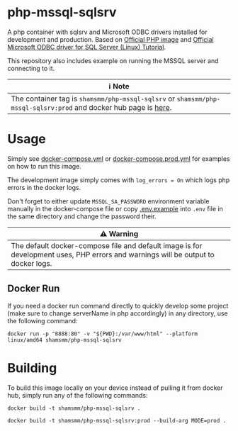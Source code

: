 # php-mssql-sqlsrv
A php container with sqlsrv and Microsoft ODBC drivers installed for development and production.
Based on [Official PHP image](https://hub.docker.com/_/php/) and [Official Microsoft ODBC driver for SQL Server (Linux) Tutorial](https://learn.microsoft.com/en-us/sql/connect/odbc/linux-mac/installing-the-microsoft-odbc-driver-for-sql-server).

This repository also includes example on running the MSSQL server and connecting to it.

| ℹ️ Note                                                                                                                                                                   | 
|---------------------------------------------------------------------------------------------------------------------------------------------------------------------------|
| The container tag is `shamsmm/php-mssql-sqlsrv` or `shamsmm/php-mssql-sqlsrv:prod` and docker hub page is [here](https://hub.docker.com/r/shamsmm/php-mssql-sqlsrv/tags). |


# Usage
Simply see [docker-compose.yml](docker-compose.yml) or [docker-compose.prod.yml](docker-compose.prod.yml) for examples on how to run this image.

The development image simply comes with `log_errors = On` which logs php errors in the docker logs.

Don't forget to either update `MSSQL_SA_PASSWORD` environment variable manually in the docker-compose file or copy [.env.example](.env.example) into `.env` file in the same directory and change the password their. 

| ⚠️ Warning                                                                                                                                | 
|-------------------------------------------------------------------------------------------------------------------------------------------|
| The default docker-compose file and default image is for development uses, PHP errors and warnings will be output to docker logs.         |


## Docker Run
If you need a docker run command directly to quickly develop some project (make sure to change serverName in php accordingly) in any directory, use the following command:
```shell
docker run -p "8888:80" -v "${PWD}:/var/www/html" --platform linux/amd64 shamsmm/php-mssql-sqlsrv
```

# Building
To build this image locally on your device instead of pulling it from docker hub, simply run any of the following commands:

```shell
docker build -t shamsmm/php-mssql-sqlsrv .
```

```shell
docker build -t shamsmm/php-mssql-sqlsrv:prod --build-arg MODE=prod .
```
